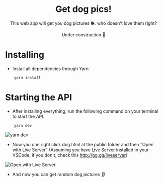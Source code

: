 <h1 align='center'>Get dog pics!</h1>

<p align='center'>This web app will get you dog pictures 🐕. who doesn't love them right?</p>
<p align='center'>Under construction 🚧</p>

# Installing

- Install all dependencies through Yarn.

```
    yarn install
``` 
# Starting the API

- After installing everything, run the following command on your terminal to start the API.

```
    yarn dev
``` 
![yarn dev](https://i.imgur.com/Yn3RDEX.png)


- Now you can right click dog.html at the public folder and then "Open with Live Server" (Assuming you have Live Server installed in your VSCode, if you don't, check this http://gg.gg/liveserver)


![Open with Live Server](https://i.imgur.com/DtR04FX.png)

- And now you can get random dog pictures 🐶!

